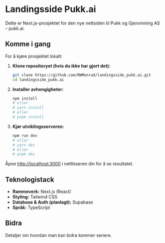 # Landingsside Pukk.ai

Dette er Next.js-prosjektet for den nye nettsiden til Pukk og Gjenvinning AS – pukk.ai.

## Komme i gang

For å kjøre prosjektet lokalt:

1.  **Klone repositoryet (hvis du ikke har gjort det):**
    ```bash
    git clone https://github.com/RWMonrad/landingsside_pukk.ai.git
    cd landingsside_pukk.ai
    ```

2.  **Installer avhengigheter:**
    ```bash
    npm install
    # eller
    # yarn install
    # eller
    # pnpm install
    ```

3.  **Kjør utviklingsserveren:**
    ```bash
    npm run dev
    # eller
    # yarn dev
    # eller
    # pnpm dev
    ```

Åpne [http://localhost:3000](http://localhost:3000) i nettleseren din for å se resultatet.

## Teknologistack

*   **Rammeverk:** Next.js (React)
*   **Styling:** Tailwind CSS
*   **Database & Auth (planlagt):** Supabase
*   **Språk:** TypeScript

## Bidra

Detaljer om hvordan man kan bidra kommer senere.